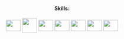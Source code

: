 <h4 align="center"> Skills: </h4>
<div style="display: inline_block" align="center">
 <img align="center" height="30" width="40" src="https://cdn.jsdelivr.net/gh/devicons/devicon/icons/postgresql/postgresql-plain.svg" />
 <img align="center" height="40" width="40" src="https://cdn.jsdelivr.net/gh/devicons/devicon/icons/java/java-original-wordmark.svg" />
 <img align="center" height="30" width="40" src="https://cdn.jsdelivr.net/gh/devicons/devicon/icons/spring/spring-original.svg" />
 <img align="center" height="30" width="40" src="https://cdn.jsdelivr.net/gh/devicons/devicon/icons/javascript/javascript-plain.svg" />
 <img align="center" height="30" width="40" src="https://cdn.jsdelivr.net/gh/devicons/devicon/icons/angularjs/angularjs-plain.svg" />
 <img align="center" height="30" width="40" src="https://cdn.jsdelivr.net/gh/devicons/devicon/icons/html5/html5-original.svg" />
 <img align="center" height="30" width="40" src="https://cdn.jsdelivr.net/gh/devicons/devicon/icons/css3/css3-original.svg" />
